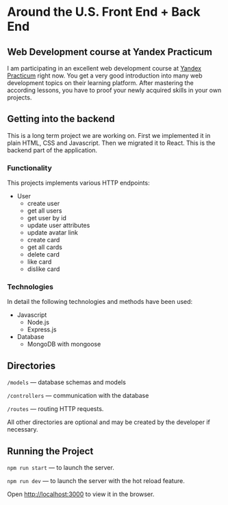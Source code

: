 # Around the U.S. Front End + Back End

## Web Development course at Yandex Practicum
I am participating in an excellent web development course at [Yandex Practicum](https://practicum.yandex.com/) right now.
You get a very good introduction into many web development topics on their learning platform. After mastering the
according lessons, you have to proof your newly acquired skills in your own projects.

## Getting into the backend
This is a long term project we are working on. First we implemented it in plain HTML, CSS and Javascript. 
Then we migrated it to React. This is the backend part of the application. 

### Functionality

This projects implements various HTTP endpoints:
* User
    * create user
    * get all users
    * get user by id
    * update user attributes
    * update avatar link
    * create card
    * get all cards
    * delete card
    * like card
    * dislike card

### Technologies

In detail the following technologies and methods have been used:
* Javascript
    * Node.js
    * Express.js
* Database
    * MongoDB with mongoose

## Directories

`/models` — database schemas and models

`/controllers` — communication with the database

`/routes` — routing HTTP requests.

All other directories are optional and may be created by the developer if necessary. 

## Running the Project

`npm run start` — to launch the server.

`npm run dev` — to launch the server with the hot reload feature.

Open [http://localhost:3000](http://localhost:3000) to view it in the browser.
